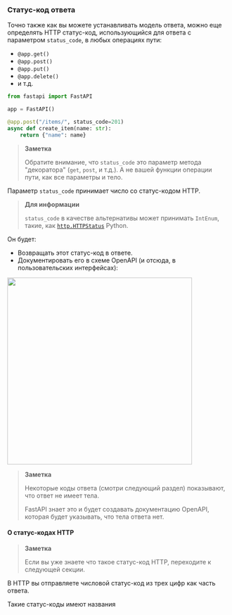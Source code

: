 <h3>Статус-код ответа</h3>

Точно также как вы можете устанавливать модель ответа, можно еще определять HTTP статус-код, использующийся для ответа 
с параметром `status_code`, в любых операциях пути:

* `@app.get()`
* `@app.post()`
* `@app.put()`
* `@app.delete()`
* и т.д.

```python
from fastapi import FastAPI

app = FastAPI()

@app.post("/items/", status_code=201)
async def create_item(name: str):
    return {"name": name}
```

> **Заметка**
> 
> Обратите внимание, что `status_code` это параметр метода "декоратора" (`get`, `post`, и т.д.). А не вашей функции операции
> пути, как все параметры и тело.

Параметр `status_code` принимает число со статус-кодом HTTP.

> **Для информации**
> 
> `status_code` в качестве альтернативы может принимать `IntEnum`, такие, как <a href="https://docs.python.org/3/library/http.html#http.HTTPStatus">`http.HTTPStatus`</a>
> Python.

Он будет:

* Возвращать этот статус-код в ответе.
* Документировать его в схеме OpenAPI (и отсюда, в пользовательских интерфейсах):

<img src="https://fastapi.tiangolo.com/img/tutorial/response-status-code/image01.png" width="420" height="425">

> **Заметка**
> 
> Некоторые коды ответа (смотри следующий раздел) показывают, что ответ не имеет тела.
> 
> FastAPI знает это и будет создавать документацию OpenAPI, которая будет указывать, что тела ответа нет.

<h4>О статус-кодах HTTP</h4>

> **Заметка**
> 
> Если вы уже знаете что такое статус-код HTTP, переходите к следующей секции.

В HTTP вы отправляете числовой статус-код из трех цифр как часть ответа.

Такие статус-коды имеют названия 